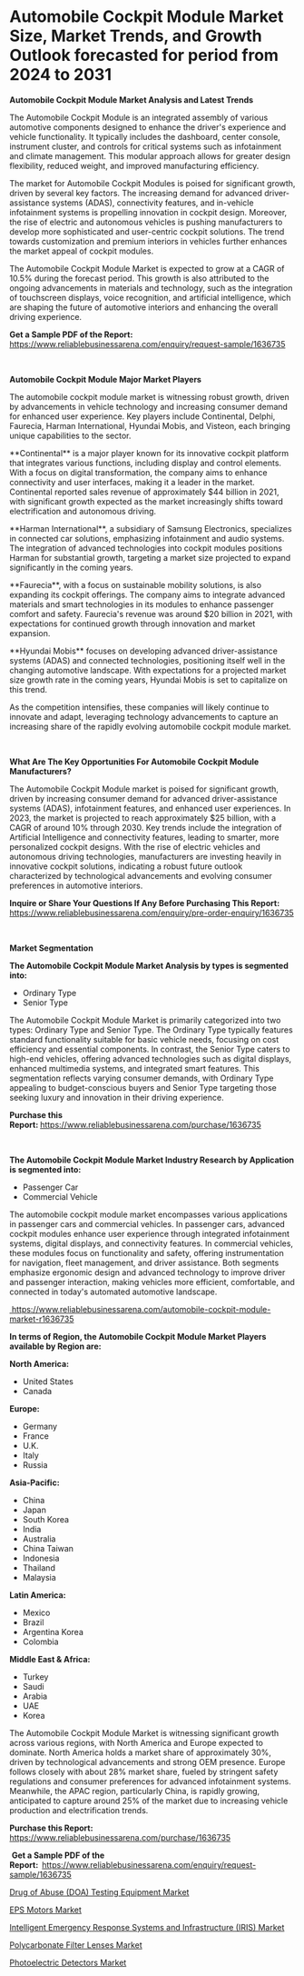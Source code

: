 <p><h1>Automobile Cockpit Module Market Size, Market Trends, and Growth Outlook forecasted for period from 2024 to 2031</h1></p><p><strong>Automobile Cockpit Module Market Analysis and Latest Trends</strong></p>
<p><p>The Automobile Cockpit Module is an integrated assembly of various automotive components designed to enhance the driver's experience and vehicle functionality. It typically includes the dashboard, center console, instrument cluster, and controls for critical systems such as infotainment and climate management. This modular approach allows for greater design flexibility, reduced weight, and improved manufacturing efficiency.</p><p>The market for Automobile Cockpit Modules is poised for significant growth, driven by several key factors. The increasing demand for advanced driver-assistance systems (ADAS), connectivity features, and in-vehicle infotainment systems is propelling innovation in cockpit design. Moreover, the rise of electric and autonomous vehicles is pushing manufacturers to develop more sophisticated and user-centric cockpit solutions. The trend towards customization and premium interiors in vehicles further enhances the market appeal of cockpit modules.</p><p>The Automobile Cockpit Module Market is expected to grow at a CAGR of 10.5% during the forecast period. This growth is also attributed to the ongoing advancements in materials and technology, such as the integration of touchscreen displays, voice recognition, and artificial intelligence, which are shaping the future of automotive interiors and enhancing the overall driving experience.</p></p>
<p><strong>Get a Sample PDF of the Report:&nbsp;</strong> <a href="https://www.reliablebusinessarena.com/enquiry/request-sample/1636735?utm_campaign=1331&utm_medium=2&utm_source=Github&utm_content=ia&utm_term=02102024&utm_id=automobile-cockpit-module">https://www.reliablebusinessarena.com/enquiry/request-sample/1636735</a></p>
<p>&nbsp;</p>
<p><strong>Automobile Cockpit Module Major Market Players</strong></p>
<p><p>The automobile cockpit module market is witnessing robust growth, driven by advancements in vehicle technology and increasing consumer demand for enhanced user experience. Key players include Continental, Delphi, Faurecia, Harman International, Hyundai Mobis, and Visteon, each bringing unique capabilities to the sector.</p><p>**Continental** is a major player known for its innovative cockpit platform that integrates various functions, including display and control elements. With a focus on digital transformation, the company aims to enhance connectivity and user interfaces, making it a leader in the market. Continental reported sales revenue of approximately $44 billion in 2021, with significant growth expected as the market increasingly shifts toward electrification and autonomous driving.</p><p>**Harman International**, a subsidiary of Samsung Electronics, specializes in connected car solutions, emphasizing infotainment and audio systems. The integration of advanced technologies into cockpit modules positions Harman for substantial growth, targeting a market size projected to expand significantly in the coming years.</p><p>**Faurecia**, with a focus on sustainable mobility solutions, is also expanding its cockpit offerings. The company aims to integrate advanced materials and smart technologies in its modules to enhance passenger comfort and safety. Faurecia's revenue was around $20 billion in 2021, with expectations for continued growth through innovation and market expansion.</p><p>**Hyundai Mobis** focuses on developing advanced driver-assistance systems (ADAS) and connected technologies, positioning itself well in the changing automotive landscape. With expectations for a projected market size growth rate in the coming years, Hyundai Mobis is set to capitalize on this trend.</p><p>As the competition intensifies, these companies will likely continue to innovate and adapt, leveraging technology advancements to capture an increasing share of the rapidly evolving automobile cockpit module market.</p></p>
<p>&nbsp;</p>
<p><strong>What Are The Key Opportunities For Automobile Cockpit Module Manufacturers?</strong></p>
<p><p>The Automobile Cockpit Module market is poised for significant growth, driven by increasing consumer demand for advanced driver-assistance systems (ADAS), infotainment features, and enhanced user experiences. In 2023, the market is projected to reach approximately $25 billion, with a CAGR of around 10% through 2030. Key trends include the integration of Artificial Intelligence and connectivity features, leading to smarter, more personalized cockpit designs. With the rise of electric vehicles and autonomous driving technologies, manufacturers are investing heavily in innovative cockpit solutions, indicating a robust future outlook characterized by technological advancements and evolving consumer preferences in automotive interiors.</p></p>
<p><strong>Inquire or Share Your Questions If Any Before Purchasing This Report:</strong> <a href="https://www.reliablebusinessarena.com/enquiry/pre-order-enquiry/1636735?utm_campaign=1331&utm_medium=2&utm_source=Github&utm_content=ia&utm_term=02102024&utm_id=automobile-cockpit-module">https://www.reliablebusinessarena.com/enquiry/pre-order-enquiry/1636735</a></p>
<p>&nbsp;</p>
<p><strong>Market Segmentation</strong></p>
<p><strong>The Automobile Cockpit Module Market Analysis by types is segmented into:</strong></p>
<p><ul><li>Ordinary Type</li><li>Senior Type</li></ul></p>
<p><p>The Automobile Cockpit Module Market is primarily categorized into two types: Ordinary Type and Senior Type. The Ordinary Type typically features standard functionality suitable for basic vehicle needs, focusing on cost efficiency and essential components. In contrast, the Senior Type caters to high-end vehicles, offering advanced technologies such as digital displays, enhanced multimedia systems, and integrated smart features. This segmentation reflects varying consumer demands, with Ordinary Type appealing to budget-conscious buyers and Senior Type targeting those seeking luxury and innovation in their driving experience.</p></p>
<p><strong>Purchase this Report:&nbsp;</strong><a href="https://www.reliablebusinessarena.com/purchase/1636735?utm_campaign=1331&utm_medium=2&utm_source=Github&utm_content=ia&utm_term=02102024&utm_id=automobile-cockpit-module">https://www.reliablebusinessarena.com/purchase/1636735</a></p>
<p>&nbsp;</p>
<p><strong>The Automobile Cockpit Module Market Industry Research by Application is segmented into:</strong></p>
<p><ul><li>Passenger Car</li><li>Commercial Vehicle</li></ul></p>
<p><p>The automobile cockpit module market encompasses various applications in passenger cars and commercial vehicles. In passenger cars, advanced cockpit modules enhance user experience through integrated infotainment systems, digital displays, and connectivity features. In commercial vehicles, these modules focus on functionality and safety, offering instrumentation for navigation, fleet management, and driver assistance. Both segments emphasize ergonomic design and advanced technology to improve driver and passenger interaction, making vehicles more efficient, comfortable, and connected in today's automated automotive landscape.</p></p>
<p><a href="https://www.reliablebusinessarena.com/automobile-cockpit-module-market-r1636735?utm_campaign=1331&utm_medium=2&utm_source=Github&utm_content=ia&utm_term=02102024&utm_id=automobile-cockpit-module">&nbsp;https://www.reliablebusinessarena.com/automobile-cockpit-module-market-r1636735</a></p>
<p><strong>In terms of Region, the Automobile Cockpit Module Market Players available by Region are:</strong></p>
<p>
    <p> <strong> North America: </strong>
        <ul>
            <li>United States</li>
            <li>Canada</li>
        </ul>
        </p> 
    <p> <strong> Europe: </strong>
        <ul>
            <li>Germany</li>
            <li>France</li>
            <li>U.K.</li>
            <li>Italy</li>
            <li>Russia</li>
        </ul>
        </p> 
    <p> <strong> Asia-Pacific: </strong>
        <ul>
            <li>China</li>
            <li>Japan</li>
            <li>South Korea</li>
            <li>India</li>
            <li>Australia</li>
            <li>China Taiwan</li>
            <li>Indonesia</li>
            <li>Thailand</li>
            <li>Malaysia</li>
        </ul>
        </p> 
    <p> <strong> Latin America: </strong>
        <ul>
            <li>Mexico</li>
            <li>Brazil</li>
            <li>Argentina Korea</li>
            <li>Colombia</li>
        </ul>
        </p> 
    <p> <strong> Middle East & Africa: </strong>
        <ul>
            <li>Turkey</li>
            <li>Saudi</li>
            <li>Arabia</li>
            <li>UAE</li>
            <li>Korea</li>
        </ul>
    </p>
    </p>
<p><p>The Automobile Cockpit Module Market is witnessing significant growth across various regions, with North America and Europe expected to dominate. North America holds a market share of approximately 30%, driven by technological advancements and strong OEM presence. Europe follows closely with about 28% market share, fueled by stringent safety regulations and consumer preferences for advanced infotainment systems. Meanwhile, the APAC region, particularly China, is rapidly growing, anticipated to capture around 25% of the market due to increasing vehicle production and electrification trends.</p></p>
<p><strong>Purchase this Report: </strong><a href="https://www.reliablebusinessarena.com/purchase/1636735?utm_campaign=1331&utm_medium=2&utm_source=Github&utm_content=ia&utm_term=02102024&utm_id=automobile-cockpit-module">https://www.reliablebusinessarena.com/purchase/1636735</a></p>
<p>&nbsp;<strong>Get a Sample PDF of the Report:&nbsp;&nbsp;</strong><a href="https://www.reliablebusinessarena.com/enquiry/request-sample/1636735?utm_campaign=1331&utm_medium=2&utm_source=Github&utm_content=ia&utm_term=02102024&utm_id=automobile-cockpit-module">https://www.reliablebusinessarena.com/enquiry/request-sample/1636735</a></p>
<p><strong></strong></p>
<p><p><a href="https://issuu.com/reportprime-2/docs/drug-of-abuse-doa-testing-equipment_2b00aee39ac5d4?utm_campaign=1331&utm_medium=2&utm_source=Github&utm_content=ia&utm_term=02102024&utm_id=automobile-cockpit-module">Drug of Abuse (DOA) Testing Equipment Market</a></p><p><a href="https://www.linkedin.com/pulse/role-eps-motors-market-applications-passenger-vehiclecommercial-urftf?trackingId=nM%2B%2BRIc2RkqDZV2C0n2PDw%3D%3D&utm_campaign=1331&utm_medium=2&utm_source=Github&utm_content=ia&utm_term=02102024&utm_id=automobile-cockpit-module">EPS Motors Market</a></p><p><a href="https://issuu.com/reportprime-2/docs/intelligent-emergency-response-syst_f25a1f0c85c59d?utm_campaign=1331&utm_medium=2&utm_source=Github&utm_content=ia&utm_term=02102024&utm_id=automobile-cockpit-module">Intelligent Emergency Response Systems and Infrastructure (IRIS) Market</a></p><p><a href="https://github.com/joannesouthgate/Market-Research-Report-List-5/blob/main/polycarbonate-filter-lenses-market.md?utm_campaign=1331&utm_medium=2&utm_source=Github&utm_content=ia&utm_term=02102024&utm_id=automobile-cockpit-module">Polycarbonate Filter Lenses Market</a></p><p><a href="https://www.linkedin.com/pulse/photoelectric-detectors-market-size-share-growth-analysis-ckkre?trackingId=yZS41kRVT1qVWrL3ZR%2BhjA%3D%3D&utm_campaign=1331&utm_medium=2&utm_source=Github&utm_content=ia&utm_term=02102024&utm_id=automobile-cockpit-module">Photoelectric Detectors Market</a></p></p>